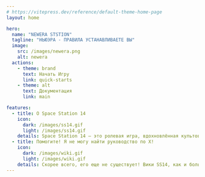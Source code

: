 ```yaml
---
# https://vitepress.dev/reference/default-theme-home-page
layout: home

hero:
  name: "NEWERA STSTION"
  tagline: "НЬЮЭРА - ПРАВИЛА УСТАНАВЛИВАЕТЕ ВЫ"
  image:
    src: /images/newera.png
    alt: newera
  actions:
    - theme: brand
      text: Начать Игру
      link: quick-starts
    - theme: alt
      text: Документация
      link: main

features:
  - title: О Space Station 14
    icon:
      dark: /images/ss14.gif
      light: /images/ss14.gif
    details: Space Station 14 — это ролевая игра, вдохновлённая культовой классикой Space Station 13. Space Station 14 наполнена весельем и хаосом. С первого взгляда игра кажется сложной и это так, но мы тебе поможем освоится в этой игре и найти своё место. Добро пожаловать, космонавт.
  - title: Помогите! Я не могу найти руководство по X!
    icon:
      dark: /images/wiki.gif
      light: /images/wiki.gif
    details: Скорее всего, его еще не существует! Вики SS14, как и большинство вики, заполняется энтузиастами из нашего Discord сообщества. Если у вас есть время и желание помогать, напишите заявку и в течении 48 часов вам ответят.
---
```

